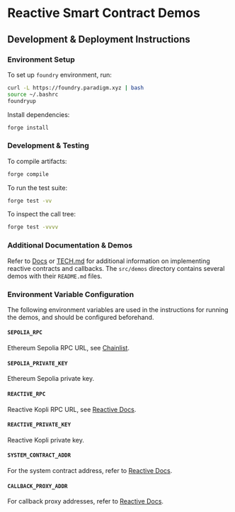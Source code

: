 # Reactive Smart Contract Demos

## Development & Deployment Instructions

### Environment Setup

To set up `foundry` environment, run:

```bash
curl -L https://foundry.paradigm.xyz | bash
source ~/.bashrc
foundryup
```

Install dependencies:

```bash
forge install
```

### Development & Testing

To compile artifacts:

```bash
forge compile
```

To run the test suite:

```bash
forge test -vv
```

To inspect the call tree:

```bash
forge test -vvvv
```

### Additional Documentation & Demos

Refer to [Docs](https://dev.reactive.network/system-contract) or [TECH.md](https://github.com/Reactive-Network/reactive-smart-contract-demos/blob/main/TECH.md) for additional information on implementing reactive contracts and callbacks. The `src/demos` directory contains several demos with their `README.md` files.

### Environment Variable Configuration

The following environment variables are used in the instructions for running the demos, and should be configured beforehand.

#### `SEPOLIA_RPC`

Ethereum Sepolia RPC URL, see [Chainlist](https://chainlist.org/chain/11155111).

#### `SEPOLIA_PRIVATE_KEY`

Ethereum Sepolia private key.

#### `REACTIVE_RPC`

Reactive Kopli RPC URL, see [Reactive Docs](https://dev.reactive.network/kopli-testnet#reactive-kopli-information).

#### `REACTIVE_PRIVATE_KEY`

Reactive Kopli private key.

#### `SYSTEM_CONTRACT_ADDR`

For the system contract address, refer to [Reactive Docs](https://dev.reactive.network/kopli-testnet#kopli-testnet-information).

#### `CALLBACK_PROXY_ADDR`

For callback proxy addresses, refer to [Reactive Docs](https://dev.reactive.network/origins-and-destinations#chains).

